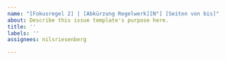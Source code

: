 ```yaml
---
name: "[Fokusregel 2] | [Abkürzung Regelwerk][N°] [Seiten von bis]"
about: Describe this issue template's purpose here.
title: ''
labels: ''
assignees: nilsriesenberg

---
```



